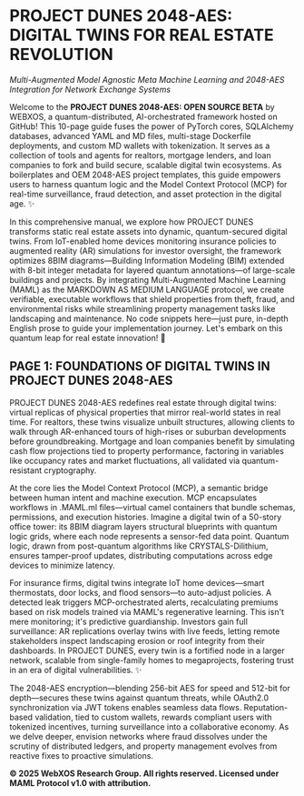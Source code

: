 # PROJECT DUNES 2048-AES: DIGITAL TWINS FOR REAL ESTATE REVOLUTION

*Multi-Augmented Model Agnostic Meta Machine Learning and 2048-AES Integration for Network Exchange Systems*

Welcome to the **PROJECT DUNES 2048-AES: OPEN SOURCE BETA** by WEBXOS, a quantum-distributed, AI-orchestrated framework hosted on GitHub! This 10-page guide fuses the power of PyTorch cores, SQLAlchemy databases, advanced YAML and MD files, multi-stage Dockerfile deployments, and custom MD wallets with tokenization. It serves as a collection of tools and agents for realtors, mortgage lenders, and loan companies to fork and build secure, scalable digital twin ecosystems. As boilerplates and OEM 2048-AES project templates, this guide empowers users to harness quantum logic and the Model Context Protocol (MCP) for real-time surveillance, fraud detection, and asset protection in the digital age. ✨

In this comprehensive manual, we explore how PROJECT DUNES transforms static real estate assets into dynamic, quantum-secured digital twins. From IoT-enabled home devices monitoring insurance policies to augmented reality (AR) simulations for investor oversight, the framework optimizes 8BIM diagrams—Building Information Modeling (BIM) extended with 8-bit integer metadata for layered quantum annotations—of large-scale buildings and projects. By integrating Multi-Augmented Machine Learning (MAML) as the MARKDOWN AS MEDIUM LANGUAGE protocol, we create verifiable, executable workflows that shield properties from theft, fraud, and environmental risks while streamlining property management tasks like landscaping and maintenance. No code snippets here—just pure, in-depth English prose to guide your implementation journey. Let's embark on this quantum leap for real estate innovation! 🐪

## PAGE 1: FOUNDATIONS OF DIGITAL TWINS IN PROJECT DUNES 2048-AES

PROJECT DUNES 2048-AES redefines real estate through digital twins: virtual replicas of physical properties that mirror real-world states in real time. For realtors, these twins visualize unbuilt structures, allowing clients to walk through AR-enhanced tours of high-rises or suburban developments before groundbreaking. Mortgage and loan companies benefit by simulating cash flow projections tied to property performance, factoring in variables like occupancy rates and market fluctuations, all validated via quantum-resistant cryptography.

At the core lies the Model Context Protocol (MCP), a semantic bridge between human intent and machine execution. MCP encapsulates workflows in .MAML.ml files—virtual camel containers that bundle schemas, permissions, and execution histories. Imagine a digital twin of a 50-story office tower: its 8BIM diagram layers structural blueprints with quantum logic grids, where each node represents a sensor-fed data point. Quantum logic, drawn from post-quantum algorithms like CRYSTALS-Dilithium, ensures tamper-proof updates, distributing computations across edge devices to minimize latency.

For insurance firms, digital twins integrate IoT home devices—smart thermostats, door locks, and flood sensors—to auto-adjust policies. A detected leak triggers MCP-orchestrated alerts, recalculating premiums based on risk models trained via MAML's regenerative learning. This isn't mere monitoring; it's predictive guardianship. Investors gain full surveillance: AR replications overlay twins with live feeds, letting remote stakeholders inspect landscaping erosion or roof integrity from their dashboards. In PROJECT DUNES, every twin is a fortified node in a larger network, scalable from single-family homes to megaprojects, fostering trust in an era of digital vulnerabilities. ✨

The 2048-AES encryption—blending 256-bit AES for speed and 512-bit for depth—secures these twins against quantum threats, while OAuth2.0 synchronization via JWT tokens enables seamless data flows. Reputation-based validation, tied to custom wallets, rewards compliant users with tokenized incentives, turning surveillance into a collaborative economy. As we delve deeper, envision networks where fraud dissolves under the scrutiny of distributed ledgers, and property management evolves from reactive fixes to proactive simulations.

**© 2025 WebXOS Research Group. All rights reserved. Licensed under MAML Protocol v1.0 with attribution.**